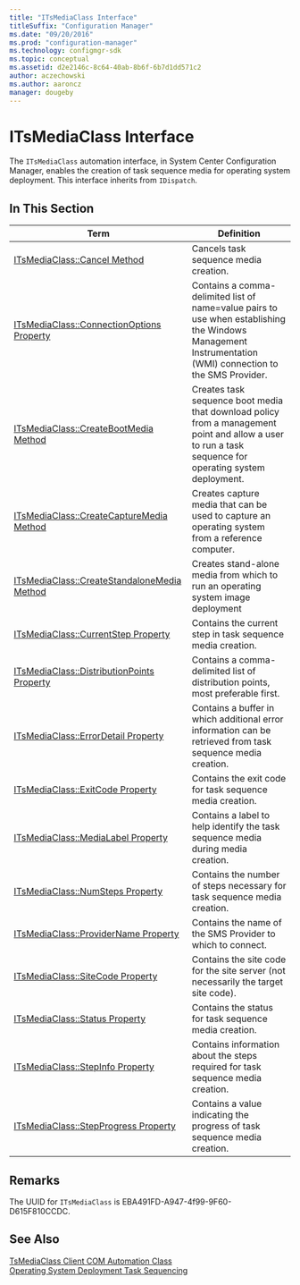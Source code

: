 ```yaml
---
title: "ITsMediaClass Interface"
titleSuffix: "Configuration Manager"
ms.date: "09/20/2016"
ms.prod: "configuration-manager"
ms.technology: configmgr-sdk
ms.topic: conceptual
ms.assetid: d2e2146c-8c64-40ab-8b6f-6b7d1dd571c2
author: aczechowski
ms.author: aaroncz
manager: dougeby
---
```

# ITsMediaClass Interface
The `ITsMediaClass` automation interface, in System Center Configuration Manager, enables the creation of task sequence media for operating system deployment. This interface inherits from `IDispatch`.  

## In This Section  

|Term|Definition|  
|----------|----------------|  
|[ITsMediaClass::Cancel Method](../../../develop/reference/misc/itsmediaclass--cancel-method.md)|Cancels task sequence media creation.|  
|[ITsMediaClass::ConnectionOptions Property](../../../develop/reference/misc/itsmediaclass--connectionoptions-property.md)|Contains a comma-delimited list of name=value pairs to use when establishing the Windows Management Instrumentation (WMI) connection to the SMS Provider.|  
|[ITsMediaClass::CreateBootMedia Method](../../../develop/reference/misc/itsmediaclass--createbootmedia-method.md)|Creates task sequence boot media that download policy from a management point and allow a user to run a task sequence for operating system deployment.|  
|[ITsMediaClass::CreateCaptureMedia Method](../../../develop/reference/misc/itsmediaclass--createcapturemedia-method.md)|Creates capture media that can be used to capture an operating system from a reference computer.|  
|[ITsMediaClass::CreateStandaloneMedia Method](../../../develop/reference/misc/itsmediaclass--createstandalonemedia-method.md)|Creates stand-alone media from which to run an operating system image deployment|  
|[ITsMediaClass::CurrentStep Property](../../../develop/reference/misc/itsmediaclass--currentstep-property.md)|Contains the current step in task sequence media creation.|  
|[ITsMediaClass::DistributionPoints Property](../../../develop/reference/misc/itsmediaclass--distributionpoints-property.md)|Contains a comma-delimited list of distribution points, most preferable first.|  
|[ITsMediaClass::ErrorDetail Property](../../../develop/reference/misc/itsmediaclass--errordetail-property.md)|Contains a buffer in which additional error information can be retrieved from task sequence media creation.|  
|[ITsMediaClass::ExitCode Property](../../../develop/reference/misc/itsmediaclass--exitcode-property.md)|Contains the exit code for task sequence media creation.|  
|[ITsMediaClass::MediaLabel Property](../../../develop/reference/misc/itsmediaclass--medialabel-property.md)|Contains a label to help identify the task sequence media during media creation.|  
|[ITsMediaClass::NumSteps Property](../../../develop/reference/misc/itsmediaclass--numsteps-property.md)|Contains the number of steps necessary for task sequence media creation.|  
|[ITsMediaClass::ProviderName Property](../../../develop/reference/misc/itsmediaclass--providername-property.md)|Contains the name of the SMS Provider to which to connect.|  
|[ITsMediaClass::SiteCode Property](../../../develop/reference/misc/itsmediaclass--sitecode-property.md)|Contains the site code for the site server (not necessarily the target site code).|  
|[ITsMediaClass::Status Property](../../../develop/reference/misc/itsmediaclass--status-property.md)|Contains the status for task sequence media creation.|  
|[ITsMediaClass::StepInfo Property](../../../develop/reference/misc/itsmediaclass--stepinfo-property.md)|Contains information about the steps required for task sequence media creation.|  
|[ITsMediaClass::StepProgress Property](../../../develop/reference/misc/itsmediaclass--stepprogress-property.md)|Contains a value indicating the progress of task sequence media creation.|  

## Remarks  
 The UUID for `ITsMediaClass` is EBA491FD-A947-4f99-9F60-D615F810CCDC.  

## See Also  
 [TsMediaClass Client COM Automation Class](../../../develop/reference/misc/tsmediaclass-client-com-automation-class.md)   
 [Operating System Deployment Task Sequencing](../../../develop/osd/operating-system-deployment-task-sequencing.md)
